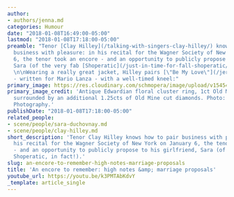 ```yaml
---
author:
- authors/jenna.md
categories: Humour
date: "2018-01-08T16:49:00-05:00"
lastmod: "2018-01-08T17:18:00-05:00"
preamble: "Tenor [Clay Hilley](/talking-with-singers-clay-hilley/) knows how to pair
  business with pleasure: in his recital for the Wagner Society of New York on January
  6, the tenor took an encore - and an opportunity to publicly propose to his girlfriend,
  Sara (of the very fab [Shoperatic](/just-in-time-for-fall-shoperatic/), in fact!).
  \n\nWearing a really great jacket, Hilley pairs [\"Be My Love\"](/jerry-lewis-opera-faces/)
  - written for Mario Lanza - with a well-timed kneel:"
primary_image: https://res.cloudinary.com/schmopera/image/upload/v1545409169/media/webhook-uploads/1515447897783/2017-01-08---Ring.jpg.jpg
primary_image_credit: 'Antique Edwardian floral cluster ring, 1ct Old Mine cut center,
  surrounded by an additional 1.25cts of Old Mine cut diamonds. Photo: Kaleigh Rae
  Photography.'
publishDate: "2018-01-08T17:18:00-05:00"
related_people:
- scene/people/sara-duchovnay.md
- scene/people/clay-hilley.md
short_description: 'Tenor Clay Hilley knows how to pair business with pleasure: in
  his recital for the Wagner Society of New York on January 6, the tenor took an encore
  - and an opportunity to publicly propose to his girlfriend, Sara (of the very fab
  Shoperatic, in fact!).'
slug: an-encore-to-remember-high-notes-marriage-proposals
title: 'An encore to remember: high notes &amp; marriage proposals'
youtube_url: https://youtu.be/k3PMTAbKdvY
_template: article_single
---
```



